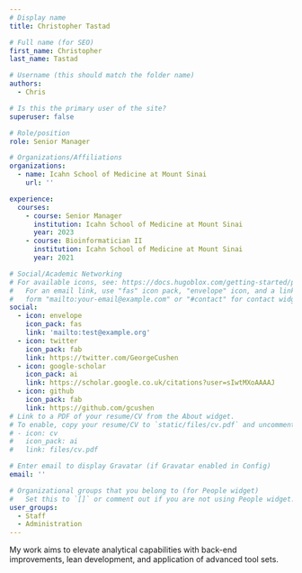 ```yaml
---
# Display name
title: Christopher Tastad

# Full name (for SEO)
first_name: Christopher
last_name: Tastad

# Username (this should match the folder name)
authors:
  - Chris

# Is this the primary user of the site?
superuser: false

# Role/position
role: Senior Manager

# Organizations/Affiliations
organizations:
  - name: Icahn School of Medicine at Mount Sinai
    url: ''

experience:
  courses:
    - course: Senior Manager
      institution: Icahn School of Medicine at Mount Sinai
      year: 2023
    - course: Bioinformatician II
      institution: Icahn School of Medicine at Mount Sinai
      year: 2021 

# Social/Academic Networking
# For available icons, see: https://docs.hugoblox.com/getting-started/page-builder/#icons
#   For an email link, use "fas" icon pack, "envelope" icon, and a link in the
#   form "mailto:your-email@example.com" or "#contact" for contact widget.
social:
  - icon: envelope
    icon_pack: fas
    link: 'mailto:test@example.org'
  - icon: twitter
    icon_pack: fab
    link: https://twitter.com/GeorgeCushen
  - icon: google-scholar
    icon_pack: ai
    link: https://scholar.google.co.uk/citations?user=sIwtMXoAAAAJ
  - icon: github
    icon_pack: fab
    link: https://github.com/gcushen
# Link to a PDF of your resume/CV from the About widget.
# To enable, copy your resume/CV to `static/files/cv.pdf` and uncomment the lines below.
# - icon: cv
#   icon_pack: ai
#   link: files/cv.pdf

# Enter email to display Gravatar (if Gravatar enabled in Config)
email: ''

# Organizational groups that you belong to (for People widget)
#   Set this to `[]` or comment out if you are not using People widget.
user_groups:
  - Staff
  - Administration
---
```


My work aims to elevate analytical capabilities with back-end improvements, lean development, and application of advanced tool sets.
